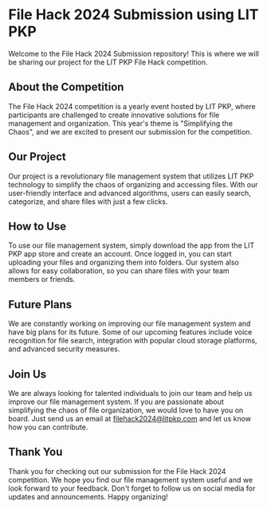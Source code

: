 # File Hack 2024 Submission using LIT PKP

Welcome to the File Hack 2024 Submission repository! This is where we will be sharing our project for the LIT PKP File Hack competition.

## About the Competition

The File Hack 2024 competition is a yearly event hosted by LIT PKP, where participants are challenged to create innovative solutions for file management and organization. This year's theme is "Simplifying the Chaos", and we are excited to present our submission for the competition.

## Our Project

Our project is a revolutionary file management system that utilizes LIT PKP technology to simplify the chaos of organizing and accessing files. With our user-friendly interface and advanced algorithms, users can easily search, categorize, and share files with just a few clicks.

## How to Use

To use our file management system, simply download the app from the LIT PKP app store and create an account. Once logged in, you can start uploading your files and organizing them into folders. Our system also allows for easy collaboration, so you can share files with your team members or friends.

## Future Plans

We are constantly working on improving our file management system and have big plans for its future. Some of our upcoming features include voice recognition for file search, integration with popular cloud storage platforms, and advanced security measures.

## Join Us

We are always looking for talented individuals to join our team and help us improve our file management system. If you are passionate about simplifying the chaos of file organization, we would love to have you on board. Just send us an email at filehack2024@litpkp.com and let us know how you can contribute.

## Thank You

Thank you for checking out our submission for the File Hack 2024 competition. We hope you find our file management system useful and we look forward to your feedback. Don't forget to follow us on social media for updates and announcements. Happy organizing!